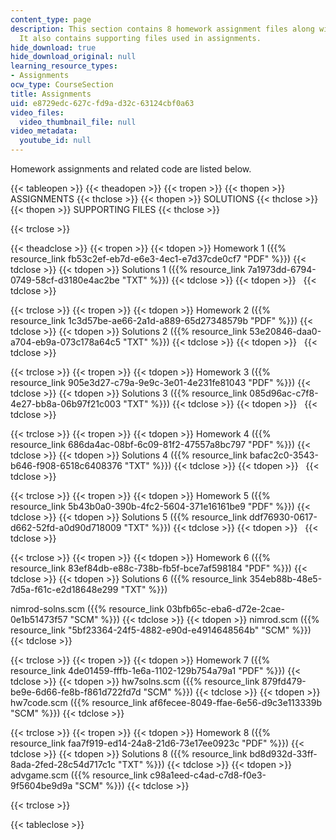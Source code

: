 ```yaml
---
content_type: page
description: This section contains 8 homework assignment files along with their solutions.
  It also contains supporting files used in assignments.
hide_download: true
hide_download_original: null
learning_resource_types:
- Assignments
ocw_type: CourseSection
title: Assignments
uid: e8729edc-627c-fd9a-d32c-63124cbf0a63
video_files:
  video_thumbnail_file: null
video_metadata:
  youtube_id: null
---
```


Homework assignments and related code are listed below.

{{< tableopen >}}
{{< theadopen >}}
{{< tropen >}}
{{< thopen >}}
ASSIGNMENTS
{{< thclose >}}
{{< thopen >}}
SOLUTIONS
{{< thclose >}}
{{< thopen >}}
SUPPORTING FILES
{{< thclose >}}

{{< trclose >}}

{{< theadclose >}}
{{< tropen >}}
{{< tdopen >}}
Homework 1 ({{% resource_link fb53c2ef-eb7d-e6e3-4ec1-e7d37cde0cf7 "PDF" %}})
{{< tdclose >}}
{{< tdopen >}}
Solutions 1 ({{% resource_link 7a1973dd-6794-0749-58cf-d3180e4ac2be "TXT" %}})
{{< tdclose >}}
{{< tdopen >}}
 
{{< tdclose >}}

{{< trclose >}}
{{< tropen >}}
{{< tdopen >}}
Homework 2 ({{% resource_link 1c3d57be-ae66-2a1d-a889-65d27348579b "PDF" %}})
{{< tdclose >}}
{{< tdopen >}}
Solutions 2 ({{% resource_link 53e20846-daa0-a704-eb9a-073c178a64c5 "TXT" %}})
{{< tdclose >}}
{{< tdopen >}}
 
{{< tdclose >}}

{{< trclose >}}
{{< tropen >}}
{{< tdopen >}}
Homework 3 ({{% resource_link 905e3d27-c79a-9e9c-3e01-4e231fe81043 "PDF" %}})
{{< tdclose >}}
{{< tdopen >}}
Solutions 3 ({{% resource_link 085d96ac-c7f8-4e27-bb8a-06b97f21c003 "TXT" %}})
{{< tdclose >}}
{{< tdopen >}}
 
{{< tdclose >}}

{{< trclose >}}
{{< tropen >}}
{{< tdopen >}}
Homework 4 ({{% resource_link 686da4ac-08bf-6c09-81f2-47557a8bc797 "PDF" %}})
{{< tdclose >}}
{{< tdopen >}}
Solutions 4 ({{% resource_link bafac2c0-3543-b646-f908-6518c6408376 "TXT" %}})
{{< tdclose >}}
{{< tdopen >}}
 
{{< tdclose >}}

{{< trclose >}}
{{< tropen >}}
{{< tdopen >}}
Homework 5 ({{% resource_link 5b43b0a0-390b-4fc2-5604-371e16161be9 "PDF" %}})
{{< tdclose >}}
{{< tdopen >}}
Solutions 5 ({{% resource_link ddf76930-0617-d662-52fd-a0d90d718009 "TXT" %}})
{{< tdclose >}}
{{< tdopen >}}
 
{{< tdclose >}}

{{< trclose >}}
{{< tropen >}}
{{< tdopen >}}
Homework 6 ({{% resource_link 83ef84db-e88c-738b-fb5f-bce7af598184 "PDF" %}})
{{< tdclose >}}
{{< tdopen >}}
Solutions 6 ({{% resource_link 354eb88b-48e5-7d5a-f61c-e2d18648e299 "TXT" %}})  
  
nimrod-solns.scm ({{% resource_link 03bfb65c-eba6-d72e-2cae-0e1b51473f57 "SCM" %}})
{{< tdclose >}}
{{< tdopen >}}
nimrod.scm ({{% resource_link "5bf23364-24f5-4882-e90d-e4914648564b" "SCM" %}})
{{< tdclose >}}

{{< trclose >}}
{{< tropen >}}
{{< tdopen >}}
Homework 7 ({{% resource_link 4de01459-fffb-1e6a-1102-129b754a79a1 "PDF" %}})
{{< tdclose >}}
{{< tdopen >}}
hw7solns.scm ({{% resource_link 879fd479-be9e-6d66-fe8b-f861d722fd7d "SCM" %}})
{{< tdclose >}}
{{< tdopen >}}
hw7code.scm ({{% resource_link af6fecee-8049-ffae-6e56-d9c3e113339b "SCM" %}})
{{< tdclose >}}

{{< trclose >}}
{{< tropen >}}
{{< tdopen >}}
Homework 8 ({{% resource_link faa7f919-ed14-24a8-21d6-73e17ee0923c "PDF" %}})
{{< tdclose >}}
{{< tdopen >}}
Solutions 8 ({{% resource_link bd8d932d-33ff-8ada-2fed-28c54d717c1c "TXT" %}})
{{< tdclose >}}
{{< tdopen >}}
advgame.scm ({{% resource_link c98a1eed-c4ad-c7d8-f0e3-9f5604be9d9a "SCM" %}})
{{< tdclose >}}

{{< trclose >}}

{{< tableclose >}}